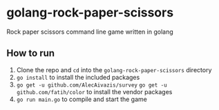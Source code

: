 # golang-rock-paper-scissors

Rock paper scissors command line game written in golang

## How to run
1. Clone the repo and `cd` into the `golang-rock-paper-scissors` directory
2. `go install` to install the included packages
3. `go get -u github.com/AlecAivazis/survey` `go get -u github.com/fatih/color` to install the vendor packages
4. `go run main.go` to compile and start the game
